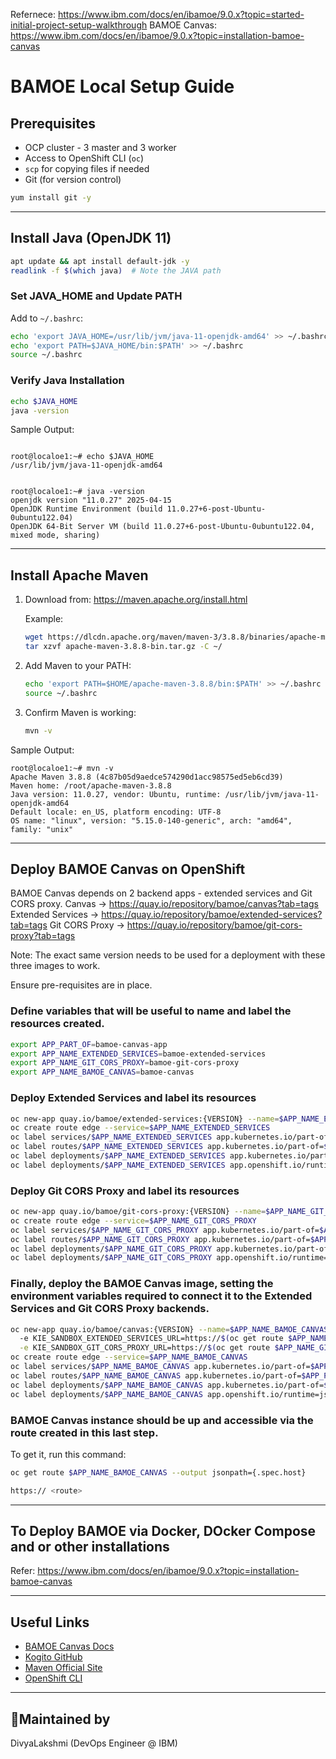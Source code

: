 Refernece: 
https://www.ibm.com/docs/en/ibamoe/9.0.x?topic=started-initial-project-setup-walkthrough
BAMOE Canvas: https://www.ibm.com/docs/en/ibamoe/9.0.x?topic=installation-bamoe-canvas

# BAMOE Local Setup Guide

## Prerequisites

- OCP cluster - 3 master and 3 worker
- Access to OpenShift CLI (`oc`)
- `scp` for copying files if needed
- Git (for version control) 
```bash
yum install git -y
```

---

## Install Java (OpenJDK 11)

```bash
apt update && apt install default-jdk -y
readlink -f $(which java)  # Note the JAVA path
```

### Set JAVA_HOME and Update PATH

Add to `~/.bashrc`:

```bash
echo 'export JAVA_HOME=/usr/lib/jvm/java-11-openjdk-amd64' >> ~/.bashrc
echo 'export PATH=$JAVA_HOME/bin:$PATH' >> ~/.bashrc
source ~/.bashrc
```

### Verify Java Installation

```bash
echo $JAVA_HOME
java -version
```

Sample Output:

```

root@localoe1:~# echo $JAVA_HOME
/usr/lib/jvm/java-11-openjdk-amd64


root@localoe1:~# java -version
openjdk version "11.0.27" 2025-04-15
OpenJDK Runtime Environment (build 11.0.27+6-post-Ubuntu-0ubuntu122.04)
OpenJDK 64-Bit Server VM (build 11.0.27+6-post-Ubuntu-0ubuntu122.04, mixed mode, sharing)
```

---

## Install Apache Maven

1. Download from: https://maven.apache.org/install.html

   Example:
   ```bash
   wget https://dlcdn.apache.org/maven/maven-3/3.8.8/binaries/apache-maven-3.8.8-bin.tar.gz
   tar xzvf apache-maven-3.8.8-bin.tar.gz -C ~/
   ```

2. Add Maven to your PATH:
   ```bash
   echo 'export PATH=$HOME/apache-maven-3.8.8/bin:$PATH' >> ~/.bashrc
   source ~/.bashrc
   ```

3. Confirm Maven is working:
   ```bash
   mvn -v
   ```

Sample Output:
```
root@localoe1:~# mvn -v
Apache Maven 3.8.8 (4c87b05d9aedce574290d1acc98575ed5eb6cd39)
Maven home: /root/apache-maven-3.8.8
Java version: 11.0.27, vendor: Ubuntu, runtime: /usr/lib/jvm/java-11-openjdk-amd64
Default locale: en_US, platform encoding: UTF-8
OS name: "linux", version: "5.15.0-140-generic", arch: "amd64", family: "unix"
```

---

## Deploy BAMOE Canvas on OpenShift

BAMOE Canvas depends on 2 backend apps - extended services and Git CORS proxy.
Canvas → https://quay.io/repository/bamoe/canvas?tab=tags 
Extended Services → https://quay.io/repository/bamoe/extended-services?tab=tags 
Git CORS Proxy → https://quay.io/repository/bamoe/git-cors-proxy?tab=tags 

Note:
The exact same version needs to be used for a deployment with these three images to work.

Ensure pre-requisites are in place.

### Define variables that will be useful to name and label the resources created.

```bash
export APP_PART_OF=bamoe-canvas-app
export APP_NAME_EXTENDED_SERVICES=bamoe-extended-services
export APP_NAME_GIT_CORS_PROXY=bamoe-git-cors-proxy
export APP_NAME_BAMOE_CANVAS=bamoe-canvas
```

### Deploy Extended Services and label its resources

```bash
oc new-app quay.io/bamoe/extended-services:{VERSION} --name=$APP_NAME_EXTENDED_SERVICES       # Note version should be same across all 3 apps. Get the version from Quay.io under tags.
oc create route edge --service=$APP_NAME_EXTENDED_SERVICES
oc label services/$APP_NAME_EXTENDED_SERVICES app.kubernetes.io/part-of=$APP_PART_OF
oc label routes/$APP_NAME_EXTENDED_SERVICES app.kubernetes.io/part-of=$APP_PART_OF
oc label deployments/$APP_NAME_EXTENDED_SERVICES app.kubernetes.io/part-of=$APP_PART_OF
oc label deployments/$APP_NAME_EXTENDED_SERVICES app.openshift.io/runtime=golang
```

### Deploy Git CORS Proxy and label its resources

```bash
oc new-app quay.io/bamoe/git-cors-proxy:{VERSION} --name=$APP_NAME_GIT_CORS_PROXY           # Note version should be same across all 3 apps. Get the version from Quay.io under tags.
oc create route edge --service=$APP_NAME_GIT_CORS_PROXY
oc label services/$APP_NAME_GIT_CORS_PROXY app.kubernetes.io/part-of=$APP_PART_OF
oc label routes/$APP_NAME_GIT_CORS_PROXY app.kubernetes.io/part-of=$APP_PART_OF
oc label deployments/$APP_NAME_GIT_CORS_PROXY app.kubernetes.io/part-of=$APP_PART_OF
oc label deployments/$APP_NAME_GIT_CORS_PROXY app.openshift.io/runtime=nodejs
```

### Finally, deploy the BAMOE Canvas image, setting the environment variables required to connect it to the Extended Services and Git CORS Proxy backends.

```bash
oc new-app quay.io/bamoe/canvas:{VERSION} --name=$APP_NAME_BAMOE_CANVAS \                   # Note version should be same across all 3 apps. Get the version from Quay.io under tags.
  -e KIE_SANDBOX_EXTENDED_SERVICES_URL=https://$(oc get route $APP_NAME_EXTENDED_SERVICES --output jsonpath={.spec.host}) \
  -e KIE_SANDBOX_GIT_CORS_PROXY_URL=https://$(oc get route $APP_NAME_GIT_CORS_PROXY --output jsonpath={.spec.host})
oc create route edge --service=$APP_NAME_BAMOE_CANVAS
oc label services/$APP_NAME_BAMOE_CANVAS app.kubernetes.io/part-of=$APP_PART_OF
oc label routes/$APP_NAME_BAMOE_CANVAS app.kubernetes.io/part-of=$APP_PART_OF
oc label deployments/$APP_NAME_BAMOE_CANVAS app.kubernetes.io/part-of=$APP_PART_OF
oc label deployments/$APP_NAME_BAMOE_CANVAS app.openshift.io/runtime=js
```
### BAMOE Canvas instance should be up and accessible via the route created in this last step. 

To get it, run this command:

```bash
oc get route $APP_NAME_BAMOE_CANVAS --output jsonpath={.spec.host}
```
```bash
https:// <route>
```
---

## To Deploy BAMOE via Docker, DOcker Compose and or other installations
Refer: https://www.ibm.com/docs/en/ibamoe/9.0.x?topic=installation-bamoe-canvas

---

## Useful Links

- [BAMOE Canvas Docs](https://kiegroup.github.io/bamoe-docs/)
- [Kogito GitHub](https://github.com/kiegroup/kogito-runtimes)
- [Maven Official Site](https://maven.apache.org/)
- [OpenShift CLI](https://docs.openshift.com/)

---

## 👩Maintained by

DivyaLakshmi (DevOps Engineer @ IBM)

